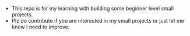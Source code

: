 - This repo is for my learning with building some beginner level small projects.
- Plz do contribute if you are interested in my small projects or just let me know I need to improve. 
